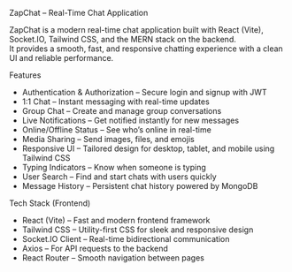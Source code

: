  ZapChat – Real-Time Chat Application  

ZapChat is a modern real-time chat application built with React (Vite), Socket.IO, Tailwind CSS, and the MERN stack on the backend.  
It provides a smooth, fast, and responsive chatting experience with a clean UI and reliable performance.  

 Features  

-  Authentication & Authorization – Secure login and signup with JWT  
-  1:1 Chat – Instant messaging with real-time updates  
-  Group Chat – Create and manage group conversations  
-  Live Notifications – Get notified instantly for new messages  
-  Online/Offline Status – See who’s online in real-time  
-  Media Sharing – Send images, files, and emojis  
-  Responsive UI – Tailored design for desktop, tablet, and mobile using Tailwind CSS  
-  Typing Indicators – Know when someone is typing  
-  User Search – Find and start chats with users quickly  
-  Message History – Persistent chat history powered by MongoDB  

 Tech Stack (Frontend)  

- React (Vite) – Fast and modern frontend framework  
- Tailwind CSS – Utility-first CSS for sleek and responsive design  
- Socket.IO Client – Real-time bidirectional communication  
- Axios – For API requests to the backend  
- React Router – Smooth navigation between pages  

